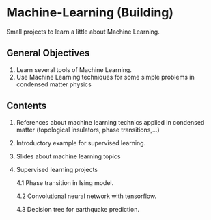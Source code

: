 # Machine-Learning (Building)
Small projects to learn a little about Machine Learning.
## General Objectives
1. Learn several tools of Machine Learning.
2. Use Machine Learning techniques for some simple problems in condensed matter physics
## Contents
1. References about machine learning technics applied in condensed matter (topological insulators, phase transitions,...)
2. Introductory example for supervised learning.
3. Slides about machine learning topics
4. Supervised learning projects 

	4.1 Phase transition in Ising model.
	
	4.2 Convolutional neural network with tensorflow.
	
	4.3 Decision tree for earthquake prediction.

